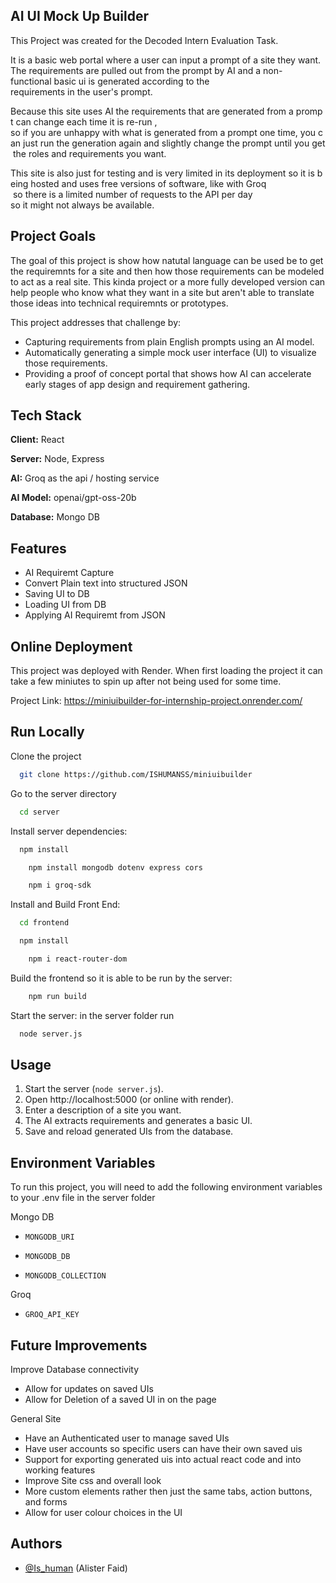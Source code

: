 
## AI UI Mock Up Builder

This Project was created for the Decoded Intern Evaluation Task. 

It is a basic web portal where a user can input a prompt of a site they want. The requirements are pulled out from the prompt by AI and a non-functional basic ui is generated according to the requirements in the user's prompt.

Because this site uses AI the requirements that are generated from a prompt can change each time it is re-run , so if you are unhappy with what is generated from a prompt one time, you can just run the generation again and slightly change the prompt until you get the roles and requirements you want.

This site is also just for testing and is very limited in its deployment so it is being hosted and uses free versions of software, like with Groq  so there is a limited number of requests to the API per day so it might not always be available. 
## Project Goals
The goal of this project is show how natutal language can be used be to get the requiremnts for a site and then how those requirements can be modeled to act as a real site. This kinda project or a more fully developed version can help people who know what they want in a site but aren't able to translate those ideas into technical requiremnts or prototypes.

This project addresses that challenge by:

- Capturing requirements from plain English prompts using an AI model.
- Automatically generating a simple mock user interface (UI) to visualize those requirements.
- Providing a proof of concept portal that shows how AI can accelerate early stages of app design and requirement gathering.
## Tech Stack

**Client:** React

**Server:** Node, Express

**AI:** Groq as the api / hosting service 

**AI Model:** openai/gpt-oss-20b

**Database:** Mongo DB 

## Features

- AI Requiremt Capture 
- Convert Plain text into structured JSON
- Saving UI to DB
- Loading UI from DB
- Applying AI Requiremt from JSON


## Online Deployment

This project was deployed with Render. When first loading the project it can take a few miniutes to spin up after not being used for some time.

Project Link: https://miniuibuilder-for-internship-project.onrender.com/ 


## Run Locally

Clone the project

```bash
  git clone https://github.com/ISHUMANSS/miniuibuilder
```

Go to the server directory

```bash
  cd server
```

Install server dependencies:

```bash
  npm install
```

```bash
    npm install mongodb dotenv express cors
```

```bash
    npm i groq-sdk
```

Install and Build Front End:

```bash
  cd frontend
```

```bash
  npm install
```

```bash
    npm i react-router-dom
```

Build the frontend so it is able to be run by the server:
```bash
    npm run build
```

Start the server: in the server folder run
```bash
  node server.js
```


## Usage

1. Start the server (`node server.js`).
2. Open http://localhost:5000 (or online with render).
3. Enter a description of a site you want.
4. The AI extracts requirements and generates a basic UI.
5. Save and reload generated UIs from the database.


## Environment Variables

To run this project, you will need to add the following environment variables to your .env file in the server folder

Mongo DB
- `MONGODB_URI`

- `MONGODB_DB`

- `MONGODB_COLLECTION`

Groq

- `GROQ_API_KEY`


## Future Improvements
Improve Database connectivity
- Allow for updates on saved UIs
- Allow for Deletion of a saved UI in on the page

General Site
- Have an Authenticated user to manage saved UIs
- Have user accounts so specific users can have their own saved uis 
- Support for exporting generated uis into actual react code and into working features
- Improve Site css and overall look
- More custom elements rather then just the same tabs, action buttons, and forms
- Allow for user colour choices in the UI

## Authors

- [@Is_human](https://github.com/ISHUMANSS) (Alister Faid)

